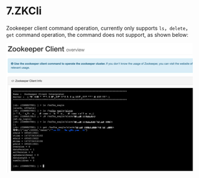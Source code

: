 # 7.ZKCli

Zookeeper client command operation, currently only supports `ls`，`delete`，`get` command operation, the command does not support, as shown below:

![zkCli@2x.png](../.gitbook/assets/zkcli-2x.png)

